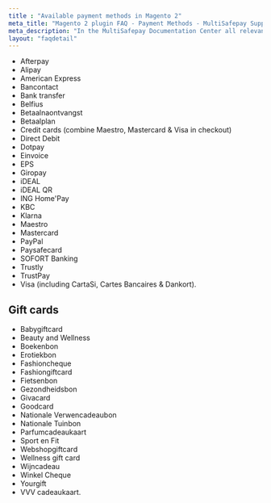 ```yaml
---
title : "Available payment methods in Magento 2"
meta_title: "Magento 2 plugin FAQ - Payment Methods - MultiSafepay Support"		
meta_description: "In the MultiSafepay Documentation Center all relevant information regarding our Plugins and API. As well as Support pages for Payment Method, Tools and General Questions. You can also find the contact details of our Support Team and Integration Team."
layout: "faqdetail"
---
```

+  Afterpay
+ Alipay
+ American Express
+ Bancontact
+ Bank transfer
+ Belfius
+ Betaalnaontvangst
+ Betaalplan
+ Credit cards (combine Maestro, Mastercard & Visa in checkout)
+ Direct Debit
+ Dotpay
+ Einvoice
+ EPS
+ Giropay
+ iDEAL
+ iDEAL QR
+ ING Home'Pay
+ KBC
+ Klarna
+ Maestro
+ Mastercard
+ PayPal
+ Paysafecard
+ SOFORT Banking
+ Trustly
+ TrustPay
+ Visa (including CartaSi, Cartes Bancaires & Dankort).

## Gift cards

+ Babygiftcard
+ Beauty and Wellness
+ Boekenbon
+ Erotiekbon
+ Fashioncheque
+ Fashiongiftcard
+ Fietsenbon
+ Gezondheidsbon
+ Givacard
+ Goodcard
+ Nationale Verwencadeaubon
+ Nationale Tuinbon
+ Parfumcadeaukaart
+ Sport en Fit
+ Webshopgiftcard
+ Wellness gift card
+ Wijncadeau
+ Winkel Cheque
+ Yourgift
+ VVV cadeaukaart.

